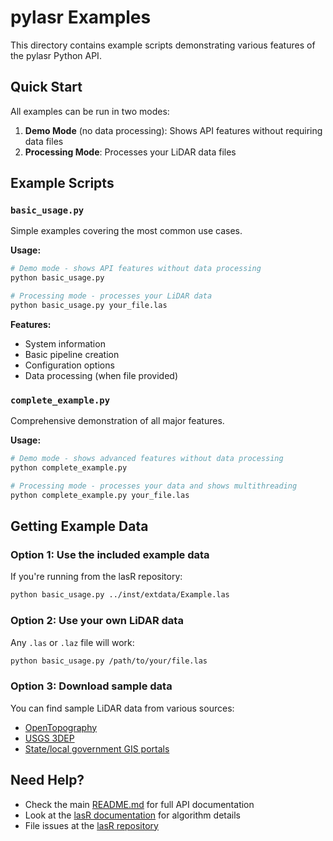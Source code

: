 # pylasr Examples

This directory contains example scripts demonstrating various features of the pylasr Python API.

## Quick Start

All examples can be run in two modes:

1. **Demo Mode** (no data processing): Shows API features without requiring data files
2. **Processing Mode**: Processes your LiDAR data files

## Example Scripts

### `basic_usage.py`
Simple examples covering the most common use cases.

**Usage:**
```bash
# Demo mode - shows API features without data processing
python basic_usage.py

# Processing mode - processes your LiDAR data
python basic_usage.py your_file.las
```

**Features:**
- System information
- Basic pipeline creation
- Configuration options
- Data processing (when file provided)

### `complete_example.py`
Comprehensive demonstration of all major features.

**Usage:**
```bash
# Demo mode - shows advanced features without data processing
python complete_example.py

# Processing mode - processes your data and shows multithreading
python complete_example.py your_file.las
```

## Getting Example Data

### Option 1: Use the included example data
If you're running from the lasR repository:
```bash
python basic_usage.py ../inst/extdata/Example.las
```

### Option 2: Use your own LiDAR data
Any `.las` or `.laz` file will work:
```bash
python basic_usage.py /path/to/your/file.las
```

### Option 3: Download sample data
You can find sample LiDAR data from various sources:
- [OpenTopography](https://opentopography.org/)
- [USGS 3DEP](https://www.usgs.gov/3d-elevation-program)
- [State/local government GIS portals](https://www.fgdc.gov/dataandservices)


## Need Help?

- Check the main [README.md](../README.md) for full API documentation
- Look at the [lasR documentation](https://r-lidar.github.io/lasR/) for algorithm details
- File issues at the [lasR repository](https://github.com/r-lidar/lasR/issues) 